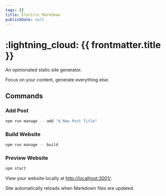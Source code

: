 ```yaml
---
tags: []
title: Electric Markdown
publishDate: null
---
```


# :lightning_cloud: {{ frontmatter.title }}

An opinionated static site generator.

Focus on your content, generate everything else.

## Commands

### Add Post

```bash
npm run manage -- add "A New Post Title"
```

### Build Website

```bash
npm run manage -- build
```

### Preview Website

```bash
npm start
```

View your website locally at [http://localhost:3001/]().

Site automatically reloads when Markdown files are updated.
